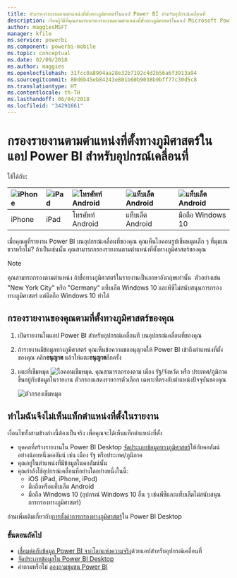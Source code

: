 ```yaml
---
title: ตัวกรองรายงานตามตำแหน่งที่ตั้งทางภูมิศาสตร์ในแอป Power BI สำหรับอุปกรณ์เคลื่อนที่
description: เรียนรู้วิธีที่คุณสามารถกรองรายงานตามตำแหน่งที่ตั้งทางภูมิศาสตร์ในแอป Microsoft Power BI สำหรับอุปกรณ์เคลื่อนที่ ถ้าเจ้าของรายงานกำหนดแท็กที่ตั้งทางภูมิศาสตร์
author: maggiesMSFT
manager: kfile
ms.service: powerbi
ms.component: powerbi-mobile
ms.topic: conceptual
ms.date: 02/09/2018
ms.author: maggies
ms.openlocfilehash: 31fcc0a8904aa28e32b7192c4d2b56a6f3913a94
ms.sourcegitcommit: 80d6b45eb84243e801b60b9038b9bff77c30d5c8
ms.translationtype: HT
ms.contentlocale: th-TH
ms.lasthandoff: 06/04/2018
ms.locfileid: "34291661"
---
```

# <a name="filter-a-report-by-geographic-location-in-the-power-bi-mobile-apps"></a>กรองรายงานตามตำแหน่งที่ตั้งทางภูมิศาสตร์ในแอป Power BI สำหรับอุปกรณ์เคลื่อนที่
ใช้ได้กับ:

| ![iPhone](media/mobile-apps-geographic-filtering/iphone-logo-50-px.png) | ![iPad](media/mobile-apps-geographic-filtering/ipad-logo-50-px.png) | ![โทรศัพท์ Android](media/mobile-apps-geographic-filtering/android-phone-logo-50-px.png) | ![แท็บเล็ต Android](media/mobile-apps-geographic-filtering/android-tablet-logo-50-px.png) | ![แท็บเล็ต Android](media/mobile-apps-geographic-filtering/win-10-logo-50-px.png) |
|:--- |:--- |:--- |:--- |:--- |
| iPhone |iPad |โทรศัพท์ Android |แท็บเล็ต Android |มือถือ Windows 10 |

เมื่อคุณดูที่รายงาน Power BI บนอุปกรณ์เคลื่อนที่ของคุณ คุณเห็นไอคอนรูปเข็มหมุดเล็ก ๆ ที่มุมบนขวาหรือไม่? ถ้าเป็นเช่นนั้น คุณสามารถกรองรายงานตามตำแหน่งที่ตั้งทางภูมิศาสตร์ของคุณ

> [!NOTE]
> คุณสามารถกรองตามตำแหน่ง ถ้าชื่อทางภูมิศาสตร์ในรายงานเป็นภาษาอังกฤษเท่านั้น &#150; ตัวอย่างเช่น "New York City" หรือ "Germany" แท็บเล็ต Windows 10 และพีซีไม่สนับสนุนการกรองทางภูมิศาสตร์ แต่มือถือ Windows 10 ทำได้
> 
> 

## <a name="filter-your-report-by-your-geographic-location"></a>กรองรายงานของคุณตามที่ตั้งทางภูมิศาสตร์ของคุณ
1. เปิดรายงานในแอป Power BI สำหรับอุปกรณ์เคลื่อนที บนอุปกรณ์เคลื่อนที่ของคุณ
2. ถ้ารายงานมีข้อมูลทางภูมิศาสตร์ คุณเห็นข้อความขออนุญาตให้ Power BI เข้าถึงตำแหน่งที่ตั้งของคุณ คลิก**อนุญาต** แล้วให้แตะ**อนุญาต**อีกครั้ง
3. แตะที่เข็มหมุด ![ไอคอนเข็มหมุด](media/mobile-apps-geographic-filtering/power-bi-mobile-geo-icon.png). คุณสามารถกรองตาม เมือง รัฐ/จังหวัด หรือ ประเทศ/ภูมิภาค ขึ้นอยู่กับข้อมูลในรายงาน ตัวกรองแสดงรายการตัวเลือก เฉพาะที่ตรงกับตำแหน่งปัจจุบันของคุณ
   
    ![ตัวกรองเข็มหมุด](media/mobile-apps-geographic-filtering/power-bi-mobile-geo-map-set-filter.png)

## <a name="why-dont-i-see-location-tags-on-a-report"></a>ทำไมฉันจึงไม่เห็นแท็กตำแหน่งที่ตั้งในรายงาน
เงื่อนไขทั้งสามข้างล่างนี้ต้องเป็นจริง เพื่อคุณจะได้เห็นแท็กตำแหน่งที่ตั้ง 

* บุคคลที่สร้างรายงานใน Power BI Desktop [จัดประเภทข้อมูลทางภูมิศาสตร์](desktop-mobile-geofiltering.md)ให้กับคอลัมน์อย่างน้อยหนึ่งคอลัมน์ เช่น เมือง รัฐ หรือประเทศ/ภูมิภาค
* คุณอยู่ในตำแหน่งที่มีข้อมูลในคอลัมน์นั้น
* คุณกำลังใช้อุปกรณ์เคลื่อนที่อย่างใดอย่างหนึ่งในนี้:
  * iOS (iPad, iPhone, iPod)
  * มือถือหรือแท็บเล็ต Android
  * มือถือ Windows 10 (อุปกรณ์ Windows 10 อื่น ๆ เช่นพีซีและแท็บเล็ตไม่สนับสนุนการกรองทางภูมิศาสตร์)

อ่านเพิ่มเติมเกี่ยวกับ[การตั้งค่าการกรองทางภูมิศาสตร์](desktop-mobile-geofiltering.md)ใน Power BI Desktop

### <a name="next-steps"></a>ขั้นตอนถัดไป
* [เชื่อมต่อกับข้อมูล Power BI จากโลกแห่งความจริง](mobile-apps-data-in-real-world-context.md)ด้วยแอปสำหรับอุปกรณ์เคลื่อนที่
* [จัดประเภทข้อมูลใน Power BI Desktop](desktop-data-categorization.md) 
* คำถามหรือไม่ [ลองถามชุมชน Power BI](http://community.powerbi.com/)

